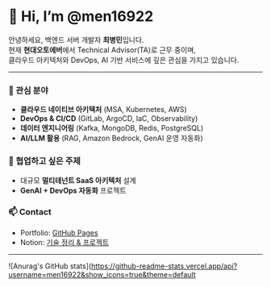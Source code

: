 # 👋 Hi, I’m @men16922  

안녕하세요, 백엔드 서버 개발자 **최병민**입니다.  
현재 **현대오토에버**에서 Technical Advisor(TA)로 근무 중이며,  
클라우드 아키텍처와 DevOps, AI 기반 서비스에 깊은 관심을 가지고 있습니다.  

---

### 👀 관심 분야
- **클라우드 네이티브 아키텍처** (MSA, Kubernetes, AWS)  
- **DevOps & CI/CD** (GitLab, ArgoCD, IaC, Observability)  
- **데이터 엔지니어링** (Kafka, MongoDB, Redis, PostgreSQL)  
- **AI/LLM 활용** (RAG, Amazon Bedrock, GenAI 운영 자동화)  

### 💞️ 협업하고 싶은 주제
- 대규모 **멀티테넌트 SaaS 아키텍처** 설계  
- **GenAI + DevOps 자동화** 프로젝트  

### 📫 Contact
- Portfolio: [GitHub Pages](https://men16922.github.io/)  
- Notion: [기술 정리 & 프로젝트](https://www.notion.so/9a5c8aaf868f436eaf1c035404335a5e)

---

![Anurag's GitHub stats](https://github-readme-stats.vercel.app/api?username=men16922&show_icons=true&theme=default 
